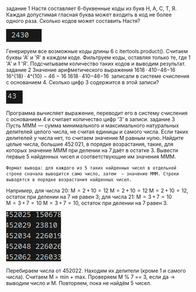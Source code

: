 задание 1
Настя составляет 6-буквенные коды из букв Н, А, С, Т, Я. Каждая допустимая гласная буква может входить в код не более одного раза. Сколько кодов может составить Настя?

![](Screenshot_20250227_142006.png)

Генерируем все возможные коды длины 6 с itertools.product().
Считаем буквы 'А' и 'Я' в каждом коде.
Фильтруем коды, оставляя только те, где 1 'А' и 1 'Я'.
Подсчитываем количество таких кодов и выводим результат.
задание 2
Значение арифметического выражения 1618 ⋅ 410−46−16 16^{18} · 4^{10} − 46 − 16 1618 ⋅ 410−46−16  записали в системе счисления с основанием 4. Сколько цифр 3 содержится в этой записи?

![](Screenshot_20250227_142226.png)

Программа вычисляет выражение, переводит его в систему счисления с основанием 4 и считает количество цифр '3' в записи.
задание 3
    Пусть MMM  — сумма минимального и максимального натуральных делителей целого числа, не считая единицы и самого числа. Если таких делителей у числа нет, то считаем значение M равным нулю. Найдите целые числа, большие 452 021, в порядке возрастания, такие, для которых значение MMM при делении на 7 даёт в остатке 3. Вывести первые 5 найденных чисел и соответствующие им значения MMM.

    Формат вывода: для каждого из 5 таких найденных чисел в отдельной строке сначала выводится само число, затем  — значение MMM. Строки выводятся в порядке возрастания найденных чисел.


 Например, для числа 20: M  =  2 + 10  =  12 M  =  2 + 10  =  12 M  =  2 + 10  =  12, остаток при делении на 7 не равен 3; для числа 21: M  =  3 + 7  =  10 M  =  3 + 7  =  10 M  =  3 + 7  =  10, остаток при делении на 7 равен 3.

![Alt text](Screenshot_20250227_142439.png)

Перебираем числа от 452022.
Находим их делители (кроме 1 и самого числа).
Считаем M = min + max.
Проверяем M % 7 == 3, если да → выводим число и M.
Повторяем, пока не найдём 5 чисел.
